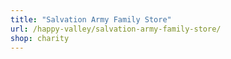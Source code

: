 ```yaml
---
title: "Salvation Army Family Store"
url: /happy-valley/salvation-army-family-store/
shop: charity
---
```

